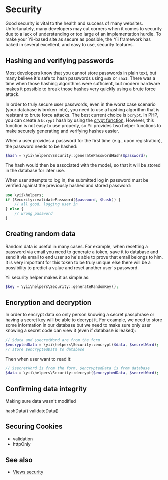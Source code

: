 Security
========

Good security is vital to the health and success of many websites. Unfortunately, many developers may cut corners when it comes to security due to a lack of understanding or too large of an implementation hurdle. To make your Yii-based site as secure as possible, the Yii framework has baked in several excellent, and easy to use, security features.

Hashing and verifying passwords
-------------------------------

Most developers know that you cannot store passwords in plain text, but many believe it's safe to hash passwords using `md5` or `sha1`. There was a time when those hashing algorithms were sufficient, but modern hardware makes it possible to break those hashes very quickly using a brute force attack.

In order to truly secure user passwords, even in the worst case scenario (your database is broken into), you need to use a hashing algorithm that is resistant to brute force attacks. The best current choice is `bcrypt`. In PHP, you can create a `bcrypt` hash by using the [crypt function](http://php.net/manual/en/function.crypt.php). However, this function is not easy to use properly, so Yii provides two helper functions to make securely generating and verifying hashes easier.

When a user provides a password for the first time (e.g., upon registration), the password needs to be hashed:

```php
$hash = \yii\helpers\Security::generatePasswordHash($password);
```

The hash would then be associated with the model, so that it will be stored in the database for later use.

When user attempts to log in, the submitted log in password must be verified against the previously hashed and stored password:

```php
use \yii\helpers;
if (Security::validatePassword($password, $hash)) {
	// all good, logging user in
} else {
	// wrong password
}
```


Creating random data
-----------

Random data is useful in many cases. For example, when resetting a password via email you need to generate a token,
save it to database and send it via email to end user so he's able to prove that email belongs to him. It is very
important for this token to be truly unique else there will be a possibility to predict a value and reset another user's
password.

Yii security helper makes it as simple as:

```php
$key = \yii\helpers\Security::generateRandomKey();
```

Encryption and decryption
-------------------------

In order to encrypt data so only person knowing a secret passphrase or having a secret key will be able to decrypt it.
For example, we need to store some information in our database but we need to make sure only user knowing a secret code
can view it (even if database is leaked):


```php
// $data and $secretWord are from the form
$encryptedData = \yii\helpers\Security::encrypt($data, $secretWord);
// store $encryptedData to database
```

Then when user want to read it:

```php
// $secretWord is from the form, $encryptedData is from database
$data = \yii\helpers\Security::decrypt($encryptedData, $secretWord);
```

Confirming data integrity
--------------------------------

Making sure data wasn't modified

hashData()
validateData()


Securing Cookies
----------------

- validation
- httpOnly

See also
--------

- [Views security](view.md#security)

